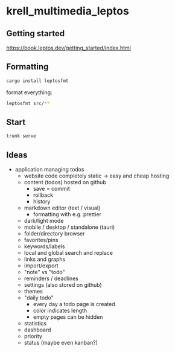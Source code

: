 # krell_multimedia_leptos

## Getting started
https://book.leptos.dev/getting_started/index.html

## Formatting

```sh
cargo install leptosfmt
```

format everything:
```sh
leptosfmt src/**
```

## Start

```sh
trunk serve
```

## Ideas

* application managing todos
  * website code completely static -> easy and cheap hosting
  * content (todos) hosted on github
    * save = commit
    * rollback
    * history
  * markdown editor (text / visual)
    * formatting with e.g. prettier
  * dark/light mode
  * mobile / desktop / standalone (tauri)
  * folder/directory browser
  * favorites/pins
  * keywords/labels
  * local and global search and replace
  * links and graphs
  * import/export
  * "note" vs "todo"
  * reminders / deadlines
  * settings (also stored on github)
  * themes
  * "daily todo"
    * every day a todo page is created
    * color indicates length
    * empty pages can be hidden
  * statistics
  * dashboard
  * priority
  * status (maybe even kanban?)



